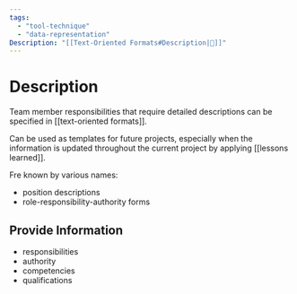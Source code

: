 ```yaml
---
tags:
  - "tool-technique"
  - "data-representation"
Description: "[[Text-Oriented Formats#Description|📝]]"
---
```

# Description
Team member responsibilities that require detailed descriptions can be specified in [[text-oriented formats]].

Can be used as templates for future projects, especially when the information is updated throughout the current project by applying [[lessons learned]].

Fre known by various names:
- position descriptions
- role-responsibility-authority forms
## Provide Information
- responsibilities
- authority
- competencies
- qualifications

